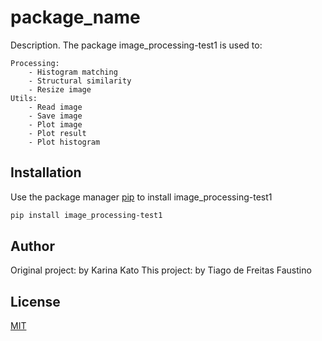 # package_name

Description. 
The package image_processing-test1 is used to:
>
	Processing:
		- Histogram matching
		- Structural similarity
		- Resize image
	Utils:
		- Read image
		- Save image
		- Plot image
		- Plot result
		- Plot histogram


## Installation

Use the package manager [pip](https://pip.pypa.io/en/stable/) to install image_processing-test1

```bash
pip install image_processing-test1
```

## Author

Original project: by Karina Kato
This project: by Tiago de Freitas Faustino

## License
[MIT](https://choosealicense.com/licenses/mit/)

